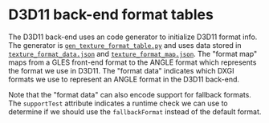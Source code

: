 # D3D11 back-end format tables

The D3D11 back-end uses an code generator to initialize D3D11 format info.
The generator is [`gen_texture_format_table.py`](gen_texture_format_table.py)
and uses data stored in [`texture_format_data.json`](texture_format_data.json)
and [`texture_format_map.json`](texture_format_map.json). The "format map"
maps from a GLES front-end format to the ANGLE format which represents the
format we use in D3D11. The "format data" indicates which DXGI formats we
use to represent an ANGLE format in the D3D11 back-end.

Note that the "format data" can also encode support for fallback formats.
The `supportTest` attribute indicates a runtime check we can use to determine
if we should use the `fallbackFormat` instead of the default format.
